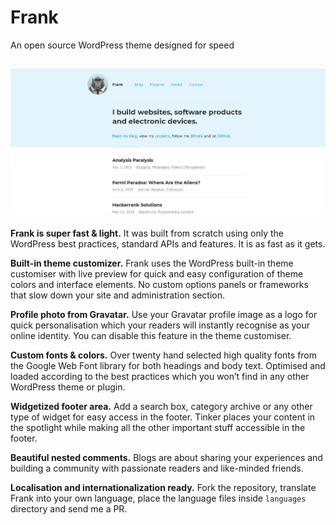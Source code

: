 # Frank
An open source WordPress theme designed for speed


![Screenshot](https://raw.githubusercontent.com/arnabwahid/Frank/master/screenshot.png)
---

**Frank is super fast & light.** It was built from scratch using only the WordPress best practices, standard APIs and features. It is as fast as it gets.

**Built-in theme customizer.** Frank uses the WordPress built-in theme customiser with live preview for quick and easy configuration of theme colors and interface elements. No custom options panels or frameworks that slow down your site and administration section.

**Profile photo from Gravatar.** Use your Gravatar profile image as a logo for quick personalisation which your readers will instantly recognise as your online identity. You can disable this feature in the theme customiser.

**Custom fonts & colors.** Over twenty hand selected high quality fonts from the Google Web Font library for both headings and body text. Optimised and loaded according to the best practices which you won’t find in any other WordPress theme or plugin.

**Widgetized footer area.** Add a search box, category archive or any other type of widget for easy access in the footer. Tinker places your content in the spotlight while making all the other important stuff accessible in the footer.

**Beautiful nested comments.** Blogs are about sharing your experiences and building a community with passionate readers and like-minded friends.

**Localisation and internationalization ready.** Fork the repository, translate Frank into your own language, place the language files inside `languages` directory and send me a PR.

